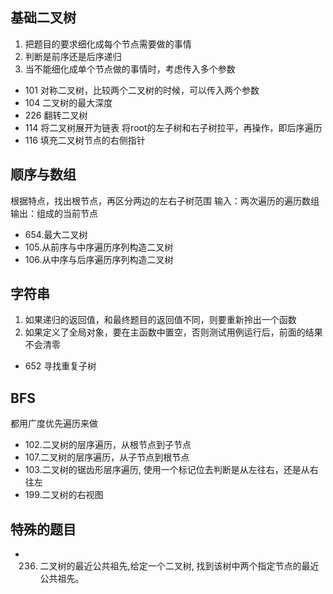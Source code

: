 ## 基础二叉树
1. 把题目的要求细化成每个节点需要做的事情
2. 判断是前序还是后序递归
3. 当不能细化成单个节点做的事情时，考虑传入多个参数
* 101 对称二叉树，比较两个二叉树的时候，可以传入两个参数
* 104 二叉树的最大深度
* 226 翻转二叉树
* 114 将二叉树展开为链表  将root的左子树和右子树拉平，再操作，即后序遍历
* 116 填充二叉树节点的右侧指针

## 顺序与数组
根据特点，找出根节点，再区分两边的左右子树范围
输入：两次遍历的遍历数组
输出：组成的当前节点
* 654.最大二叉树
* 105.从前序与中序遍历序列构造二叉树
* 106.从中序与后序遍历序列构造二叉树

## 字符串
1. 如果递归的返回值，和最终题目的返回值不同，则要重新拎出一个函数
2. 如果定义了全局对象，要在主函数中置空，否则测试用例运行后，前面的结果不会清零
* 652 寻找重复子树

## BFS
都用广度优先遍历来做
* 102.二叉树的层序遍历，从根节点到子节点
* 107.二叉树的层序遍历，从子节点到根节点
* 103.二叉树的锯齿形层序遍历, 使用一个标记位去判断是从左往右，还是从右往左
* 199.二叉树的右视图

## 特殊的题目
* 236. 二叉树的最近公共祖先,给定一个二叉树, 找到该树中两个指定节点的最近公共祖先。